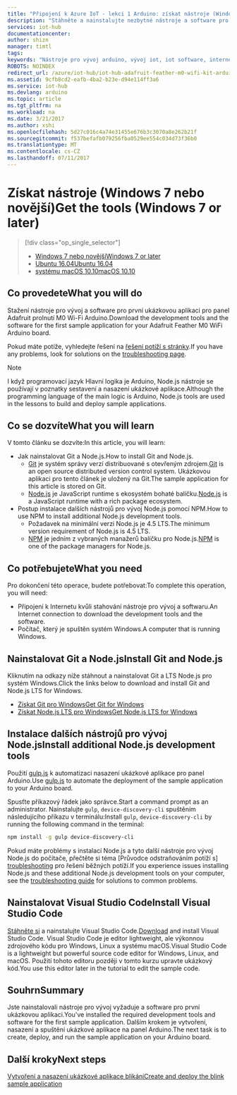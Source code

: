 ```yaml
---
title: "Připojení k Azure IoT - lekci 1 Arduino: získat nástroje (Windows) | Microsoft Docs"
description: "Stáhněte a nainstalujte nezbytné nástroje a software pro první ukázkovou aplikaci pro Adafruit prolnutí M0 Wi-Fi ve Windows 7 a novějších verzích."
services: iot-hub
documentationcenter: 
author: shizn
manager: timtl
tags: 
keywords: "Nástroje pro vývoj arduino, vývoj iot, iot software, internet věcí software, nainstalujte git v systému windows, instalace systému windows js uzlu"
ROBOTS: NOINDEX
redirect_url: /azure/iot-hub/iot-hub-adafruit-feather-m0-wifi-kit-arduino-get-started
ms.assetid: 9cfb8cd2-eafb-4ba2-b23e-d94e114ff3a6
ms.service: iot-hub
ms.devlang: arduino
ms.topic: article
ms.tgt_pltfrm: na
ms.workload: na
ms.date: 3/21/2017
ms.author: xshi
ms.openlocfilehash: 5d27c016c4a74e31455e676b3c3070a8e262b21f
ms.sourcegitcommit: f537befafb079256fba0529ee554c034d73f36b0
ms.translationtype: MT
ms.contentlocale: cs-CZ
ms.lasthandoff: 07/11/2017
---
```

# <a name="get-the-tools-windows-7-or-later"></a><span data-ttu-id="cb358-104">Získat nástroje (Windows 7 nebo novější)</span><span class="sxs-lookup"><span data-stu-id="cb358-104">Get the tools (Windows 7 or later)</span></span>

> [!div class="op_single_selector"]
> * <span data-ttu-id="cb358-105">[Windows 7 nebo novější][windows]</span><span class="sxs-lookup"><span data-stu-id="cb358-105">[Windows 7 or later][windows]</span></span>
> * <span data-ttu-id="cb358-106">[Ubuntu 16.04][ubuntu]</span><span class="sxs-lookup"><span data-stu-id="cb358-106">[Ubuntu 16.04][ubuntu]</span></span>
> * <span data-ttu-id="cb358-107">[systému macOS 10.10][macos]</span><span class="sxs-lookup"><span data-stu-id="cb358-107">[macOS 10.10][macos]</span></span>

## <a name="what-you-will-do"></a><span data-ttu-id="cb358-108">Co provedete</span><span class="sxs-lookup"><span data-stu-id="cb358-108">What you will do</span></span>

<span data-ttu-id="cb358-109">Stažení nástroje pro vývoj a software pro první ukázkovou aplikaci pro panel Adafruit prolnutí M0 Wi-Fi Arduino.</span><span class="sxs-lookup"><span data-stu-id="cb358-109">Download the development tools and the software for the first sample application for your Adafruit Feather M0 WiFi Arduino board.</span></span>

<span data-ttu-id="cb358-110">Pokud máte potíže, vyhledejte řešení na [řešení potíží s stránky][troubleshooting].</span><span class="sxs-lookup"><span data-stu-id="cb358-110">If you have any problems, look for solutions on the [troubleshooting page][troubleshooting].</span></span>

> [!NOTE]
> <span data-ttu-id="cb358-111">I když programovací jazyk Hlavní logika je Arduino, Node.js nástroje se používají v poznatky sestavení a nasazení ukázkové aplikace.</span><span class="sxs-lookup"><span data-stu-id="cb358-111">Although the programming language of the main logic is Arduino, Node.js tools are used in the lessons to build and deploy sample applications.</span></span>

## <a name="what-you-will-learn"></a><span data-ttu-id="cb358-112">Co se dozvíte</span><span class="sxs-lookup"><span data-stu-id="cb358-112">What you will learn</span></span>
<span data-ttu-id="cb358-113">V tomto článku se dozvíte:</span><span class="sxs-lookup"><span data-stu-id="cb358-113">In this article, you will learn:</span></span>

* <span data-ttu-id="cb358-114">Jak nainstalovat Git a Node.js.</span><span class="sxs-lookup"><span data-stu-id="cb358-114">How to install Git and Node.js.</span></span>
  * <span data-ttu-id="cb358-115">[Git](https://git-scm.com) je systém správy verzí distribuované s otevřeným zdrojem.</span><span class="sxs-lookup"><span data-stu-id="cb358-115">[Git](https://git-scm.com) is an open source distributed version control system.</span></span> <span data-ttu-id="cb358-116">Ukázkovou aplikaci pro tento článek je uložený na Git.</span><span class="sxs-lookup"><span data-stu-id="cb358-116">The sample application for this article is stored on Git.</span></span>
  * <span data-ttu-id="cb358-117">[Node.js](https://nodejs.org/en/) je JavaScript runtime s ekosystém bohaté balíčku.</span><span class="sxs-lookup"><span data-stu-id="cb358-117">[Node.js](https://nodejs.org/en/) is a JavaScript runtime with a rich package ecosystem.</span></span>
* <span data-ttu-id="cb358-118">Postup instalace dalších nástrojů pro vývoj Node.js pomocí NPM.</span><span class="sxs-lookup"><span data-stu-id="cb358-118">How to use NPM to install additional Node.js development tools.</span></span>
  * <span data-ttu-id="cb358-119">Požadavek na minimální verzi Node.js je 4.5 LTS.</span><span class="sxs-lookup"><span data-stu-id="cb358-119">The minimum version requirement of Node.js is 4.5 LTS.</span></span>
  * <span data-ttu-id="cb358-120">[NPM](https://www.npmjs.com) je jedním z vybraných manažerů balíčku pro Node.js.</span><span class="sxs-lookup"><span data-stu-id="cb358-120">[NPM](https://www.npmjs.com) is one of the package managers for Node.js.</span></span>

## <a name="what-you-need"></a><span data-ttu-id="cb358-121">Co potřebujete</span><span class="sxs-lookup"><span data-stu-id="cb358-121">What you need</span></span>

<span data-ttu-id="cb358-122">Pro dokončení této operace, budete potřebovat:</span><span class="sxs-lookup"><span data-stu-id="cb358-122">To complete this operation, you will need:</span></span>

* <span data-ttu-id="cb358-123">Připojení k Internetu kvůli stahování nástroje pro vývoj a softwaru.</span><span class="sxs-lookup"><span data-stu-id="cb358-123">An Internet connection to download the development tools and the software.</span></span>
* <span data-ttu-id="cb358-124">Počítač, který je spuštěn systém Windows.</span><span class="sxs-lookup"><span data-stu-id="cb358-124">A computer that is running Windows.</span></span>

## <a name="install-git-and-nodejs"></a><span data-ttu-id="cb358-125">Nainstalovat Git a Node.js</span><span class="sxs-lookup"><span data-stu-id="cb358-125">Install Git and Node.js</span></span>

<span data-ttu-id="cb358-126">Kliknutím na odkazy níže stáhnout a nainstalovat Git a LTS Node.js pro systém Windows.</span><span class="sxs-lookup"><span data-stu-id="cb358-126">Click the links below to download and install Git and Node.js LTS for Windows.</span></span>

* [<span data-ttu-id="cb358-127">Získat Git pro Windows</span><span class="sxs-lookup"><span data-stu-id="cb358-127">Get Git for Windows</span></span>](https://git-scm.com/download/win/)
* [<span data-ttu-id="cb358-128">Získat Node.js LTS pro Windows</span><span class="sxs-lookup"><span data-stu-id="cb358-128">Get Node.js LTS for Windows</span></span>](https://nodejs.org/en/)

## <a name="install-additional-nodejs-development-tools"></a><span data-ttu-id="cb358-129">Instalace dalších nástrojů pro vývoj Node.js</span><span class="sxs-lookup"><span data-stu-id="cb358-129">Install additional Node.js development tools</span></span>

<span data-ttu-id="cb358-130">Použití [gulp.js](http://gulpjs.com) k automatizaci nasazení ukázkové aplikace pro panel Arduino.</span><span class="sxs-lookup"><span data-stu-id="cb358-130">Use [gulp.js](http://gulpjs.com) to automate the deployment of the sample application to your Arduino board.</span></span>

<span data-ttu-id="cb358-131">Spusťte příkazový řádek jako správce.</span><span class="sxs-lookup"><span data-stu-id="cb358-131">Start a command prompt as an administrator.</span></span> <span data-ttu-id="cb358-132">Nainstalujte `gulp`, `device-discovery-cli` spuštěním následujícího příkazu v terminálu:</span><span class="sxs-lookup"><span data-stu-id="cb358-132">Install `gulp`, `device-discovery-cli` by running the following command in the terminal:</span></span>

```bash
npm install -g gulp device-discovery-cli
```

<span data-ttu-id="cb358-133">Pokud máte problémy s instalací Node.js a tyto další nástroje pro vývoj Node.js do počítače, přečtěte si téma [Průvodce odstraňováním potíží s] [ troubleshooting] pro řešení běžných potíží.</span><span class="sxs-lookup"><span data-stu-id="cb358-133">If you experience issues installing Node.js and these additional Node.js development tools on your computer, see the [troubleshooting guide][troubleshooting] for solutions to common problems.</span></span>

## <a name="install-visual-studio-code"></a><span data-ttu-id="cb358-134">Nainstalovat Visual Studio Code</span><span class="sxs-lookup"><span data-stu-id="cb358-134">Install Visual Studio Code</span></span>

<span data-ttu-id="cb358-135">[Stáhněte si](https://code.visualstudio.com/docs/setup/windows) a nainstalujte Visual Studio Code.</span><span class="sxs-lookup"><span data-stu-id="cb358-135">[Download](https://code.visualstudio.com/docs/setup/windows) and install Visual Studio Code.</span></span> <span data-ttu-id="cb358-136">Visual Studio Code je editor lightweight, ale výkonnou zdrojového kódu pro Windows, Linux a systému macOS.</span><span class="sxs-lookup"><span data-stu-id="cb358-136">Visual Studio Code is a lightweight but powerful source code editor for Windows, Linux, and macOS.</span></span> <span data-ttu-id="cb358-137">Použití tohoto editoru později v tomto kurzu upravte ukázkový kód.</span><span class="sxs-lookup"><span data-stu-id="cb358-137">You use this editor later in the tutorial to edit the sample code.</span></span>

## <a name="summary"></a><span data-ttu-id="cb358-138">Souhrn</span><span class="sxs-lookup"><span data-stu-id="cb358-138">Summary</span></span>

<span data-ttu-id="cb358-139">Jste nainstalovali nástroje pro vývoj vyžaduje a software pro první ukázkovou aplikaci.</span><span class="sxs-lookup"><span data-stu-id="cb358-139">You've installed the required development tools and software for the first sample application.</span></span> <span data-ttu-id="cb358-140">Dalším krokem je vytvoření, nasazení a spuštění ukázkové aplikace na panel Arduino.</span><span class="sxs-lookup"><span data-stu-id="cb358-140">The next task is to create, deploy, and run the sample application on your Arduino board.</span></span>

## <a name="next-steps"></a><span data-ttu-id="cb358-141">Další kroky</span><span class="sxs-lookup"><span data-stu-id="cb358-141">Next steps</span></span>

<span data-ttu-id="cb358-142">[Vytvoření a nasazení ukázkové aplikace blikání][create-and-deploy-the-blink-sample-application]</span><span class="sxs-lookup"><span data-stu-id="cb358-142">[Create and deploy the blink sample application][create-and-deploy-the-blink-sample-application]</span></span>
<!-- Images and links -->

[windows]: iot-hub-adafruit-feather-m0-wifi-kit-arduino-lesson1-get-the-tools-win32.md
[ubuntu]: iot-hub-adafruit-feather-m0-wifi-kit-arduino-lesson1-get-the-tools-ubuntu.md
[macos]: iot-hub-adafruit-feather-m0-wifi-kit-arduino-lesson1-get-the-tools-mac.md
[troubleshooting]: iot-hub-adafruit-feather-m0-wifi-kit-arduino-troubleshooting.md
[create-and-deploy-the-blink-sample-application]: iot-hub-adafruit-feather-m0-wifi-kit-arduino-lesson1-deploy-blink-app.md